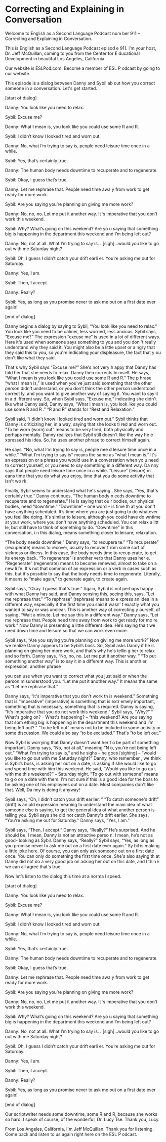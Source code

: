 # Correcting and Explaining in Conversation

Welcome to English as a Second Language Podcast num ber 911 – Correcting and Explaining in Conversation.

This is English as a Second Language Podcast episod e 911. I’m your host, Dr. Jeff McQuillan, coming to you from the Center for E ducational Development in beautiful Los Angeles, California.

Our website is ESLPod.com. Become a member of ESL P odcast by going to our website.

This episode is a dialog between Danny and Sybil ab out how you correct someone in a conversation. Let's get started.

[start of dialog]

Danny:  You look like you need to relax.

Sybil:  Excuse me?

Danny:  What I mean is, you look like you could use  some R and R.

Sybil:  I didn’t know I looked tired and worn out.

Danny:  No, what I’m trying to say is, people need leisure time once in a while.

Sybil:  Yes, that’s certainly true.

Danny:  The human body needs downtime to recuperate  and to regenerate.

Sybil:  Okay, I guess that’s true.

Danny:  Let me rephrase that.  People need time awa y from work to get ready for more work.

Sybil:  Are you saying you’re planning on giving me  more work?

Danny:  No, no, no.  Let me put it another way.  It ’s imperative that you don’t work this weekend.

Sybil:  Why?  What’s going on this weekend?  Are yo u saying that something big is happening in the department this weekend and I’m  being left out?

Danny:  No, not at all.  What I’m trying to say is. ..[sigh]...would you like to go out with me Saturday night?

Sybil:  Oh, I guess I didn’t catch your drift earli er.  You’re asking me out for Saturday.

Danny:  Yes, I am.

Sybil:  Then, I accept.

Danny:  Really?

Sybil:  Yes, as long as you promise never to ask me  out on a first date ever again!

[end of dialog]

Danny begins a dialog by saying to Sybil, “You look  like you need to relax.” You look like you need to be calmer, less worried, less  anxious. Sybil says, “Excuse me?” The expression “excuse me” is used in a lot of  different ways. Here it's used when someone says something to you and you don 't really understand why they said it. You might also be a little upset or a ngry that they said this to you, so you're indicating your displeasure, the fact that y ou don't like what they said.

That's why Sybil says “Excuse me?” She's not very h appy that Danny has told her that she needs to relax. Danny then corrects hi mself. He says, “What I mean is you look like you could use some R and R.” The p hrase “what I mean is,” is used when you've just said something that the other  person didn't understand, or you don't think the other person understood correct ly, and you want to give another way of saying it. You want to say it in a d ifferent way. So, when Sybil says, “Excuse me,” indicating she didn't like what Danny said, Danny says, “What I mean is, you look like you could use some R and R .” “R and R” stands for “Rest and Relaxation.”

Sybil said, “I didn't know I looked tired and worn out.” Sybil thinks that Danny is criticizing her, in a way, saying that she looks ti red and worn out. “To be worn (worn) out” means to be very tired, both physically  and perhaps mentally. Danny realizes that Sybil still doesn't like the way he e xpressed his idea. So, he uses another phrase to correct himself again.

 He says, “No, what I'm trying to say is, people nee d leisure time once in a while.” “What I'm trying to say is” means the same as “what  I mean is.” It's an expression or a phrase you would use in a conversation when yo u need to correct yourself, or you need to say something in a different way. Da nny says that people need leisure time once in a while. “Leisure” (leisure) m eans time that you do what you enjoy, time that you do some activity that isn't wo rk.

Finally, Sybil seems to understand what he's saying . She says, “Yes, that's certainly true.” Danny continues, “The human body n eeds downtime to recuperate and to regenerate.” He is saying that ou r bodies, our physical bodies, need “downtime.” “Downtime” – one word – is time th at you don't have anything scheduled. It’s time where you are just going to do  whatever you feel like doing. It's similar to leisure, although you could have do wntime at your work, where you don't have anything scheduled. You can relax a litt le, but still have to think of something to do. “Downtime” in this conversation, i n this dialog, means something closer to leisure, relaxation.

“The body needs downtime,” Danny says, “to recupera te.” “To recuperate” (recuperate) means to recover, usually to recover f rom some sort of sickness or illness. In this case, the body needs time to recup erate, to get its energy back. “To regenerate” is another verb that Danny uses her e. “Regenerate” (regenerate) means to become renewed, almost to take on a new li fe. It's not that common of an expression or a verb in cases such as this, but it's possible to say that the body needs time to regenerate. Literally, it means to “make again,” to generate again, to create again.

Sybil says, “Okay. I guess that's true.” Again, Syb il is not perhaps happy with what Danny has said, and Danny sensing this, seeing  this, says, “Let me rephrase that.” “To rephrase” (rephrase) means to e xpress an idea in a different way, especially if the first time you said it wasn' t exactly what you wanted to say or was unclear. This is another way of correcting y ourself, of saying, “Wait a minute. Let me say this in a different way.” Danny says, “Let me rephrase that. People need time away from work to get ready for mo re work.” Now Danny is presenting a little different idea. He’s saying tha t we need down time and leisure so that we can work even more.

Sybil says, “Are you saying you're planning on givi ng me more work?” Now we realize Danny appears to be Sybil’s boss. So, Sybil  asks Danny if he is planning on giving her more work, and that's why he's tellin g her to relax and so forth. Danny says, “No, no, no. Let me put it another way. ” “To put something another way” is to say it in a different way. This is anoth er expression, another phrase

you can use when you want to correct what you just said or when the person misunderstood you. “Let me put it another way.” It means the same as “Let me rephrase that.”

Danny says, “It's imperative that you don't work th is weekend.” Something that is “imperative” (imperative) is something that is extr emely important, something that is necessary, something that is required. Danny is saying, “It's imperative that you do not work this weekend.” Sybil says, “Why?” “ What's going on? – What's happening? – “this weekend? Are you saying that som ething big is happening in the department this weekend and I’m being left out? ” “To be left out” means not to be included in some activity or some discussion.  We could also say “to be excluded.” That's “to be left out.”

Now Sybil is worrying that Danny doesn't want her t o be part of something important. Danny says, “No, not at all,” meaning “N o, you're not being left out.” “What I'm trying to say is,” and he sighs – he goes  [sighing] – “would you like to go out with me Saturday night?” Danny, who remember , we think is Sybil’s boss, is asking her out on a date, is asking if she would  like to go and spend time with him this weekend. He said, “Would you like to go ou t with me this weekend?” – Saturday night. “To go out with someone” means to g o on a date with them. I'm not sure if this is a good idea for the boss to be asking one of his employees out on a date. Most companies don't like that. Well, Da nny is doing it anyway!

Sybil says, “Oh, I didn't catch your drift earlier. ” “To catch someone's drift” (drift) is an old expression meaning to understand the main  idea of what someone else is saying, to get the general idea of what another person is telling you. Sybil says she did not catch Danny's drift earlier. She says, “You're asking me out for Saturday.” Danny says, “Yes, I am.”

Sybil says, “Then, I accept.” Danny says, “Really?”  He’s surprised. And he should be. I mean, Danny is not an attractive perso n. I mean, he’s not as good- looking as Sybil. Danny says, “Really?” Sybil says,  “Yes, as long as you promise never to ask me out on a first date ever again.” Sy bil is making a little joke here. Of course, you can only ask someone out on a first date once. You can only do something the first time once. She's also saying th at Danny did not do a very good job on asking her out on this date, and I thin k we can all agree that's true.

Now let’s listen to the dialog this time at a norma l speed.

[start of dialog]

Danny:  You look like you need to relax.

 Sybil:  Excuse me?

Danny:  What I mean is, you look like you could use  some R and R.

Sybil:  I didn’t know I looked tired and worn out.

Danny:  No, what I’m trying to say is, people need leisure time once in a while.

Sybil:  Yes, that’s certainly true.

Danny:  The human body needs downtime to recuperate  and to regenerate.

Sybil:  Okay, I guess that’s true.

Danny:  Let me rephrase that.  People need time awa y from work to get ready for more work.

Sybil:  Are you saying you’re planning on giving me  more work?

Danny:  No, no, no.  Let me put it another way.  It ’s imperative that you don’t work this weekend.

Sybil:  Why?  What’s going on this weekend?  Are yo u saying that something big is happening in the department this weekend and I’m  being left out?

Danny:  No, not at all.  What I’m trying to say is. ..[sigh]...would you like to go out with me Saturday night?

Sybil:  Oh, I guess I didn’t catch your drift earli er.  You’re asking me out for Saturday.

Danny:  Yes, I am.

Sybil:  Then, I accept.

Danny:  Really?

Sybil:  Yes, as long as you promise never to ask me  out on a first date ever again!

[end of dialog]

 Our scriptwriter needs some downtime, some R and R,  because she works so hard. I speak of course, of the wonderful, Dr. Lucy  Tse. Thank you, Lucy.

From Los Angeles, California, I'm Jeff McQuillan. Thank you for listening. Come back and listen to us again right here on the ESL P odcast.

